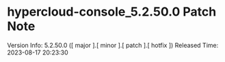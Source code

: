 # hypercloud-console_5.2.50.0 Patch Note

Version Info: 5.2.50.0 ([ major ].[ minor ].[ patch ].[ hotfix ])
Released Time: 2023-08-17 20:23:30


